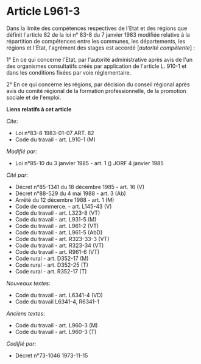 # Article L961-3

Dans la limite des compétences respectives de l'Etat et des régions que définit l'article 82 de la loi n° 83-8 du 7 janvier
1983 modifiée relative à la répartition de compétences entre les communes, les départements, les régions et l'Etat,
l'agrément des stages est accordé [*autorité compétente*] :

1° En ce qui concerne l'Etat, par l'autorité administrative après avis de l'un des organismes consultatifs créés par
application de l'article L. 910-1 et dans les conditions fixées par voie réglementaire.

2° En ce qui concerne les régions, par décision du conseil régional après avis du comité régional de la formation
professionnelle, de la promotion sociale et de l'emploi.

**Liens relatifs à cet article**

_Cite_:

  - Loi n°83-8 1983-01-07 ART. 82
  - Code du travail - art. L910-1 (M)

_Modifié par_:

  - Loi n°85-10 du 3 janvier 1985 - art. 1 () JORF 4 janvier 1985

_Cité par_:

  - Décret n°85-1341 du 18 décembre 1985 - art. 16 (V)
  - Décret n°88-529 du 4 mai 1988 - art. 3 (Ab)
  - Arrêté du 12 décembre 1988 - art. 1 (M)
  - Code de commerce. - art. L145-43 (V)
  - Code du travail - art. L323-8 (VT)
  - Code du travail - art. L931-5 (M)
  - Code du travail - art. L961-2 (VT)
  - Code du travail - art. L961-5 (AbD)
  - Code du travail - art. R323-33-3 (VT)
  - Code du travail - art. R323-34 (VT)
  - Code du travail - art. R961-6 (VT)
  - Code rural - art. D352-17 (M)
  - Code rural - art. D352-25 (T)
  - Code rural - art. R352-17 (T)

_Nouveaux textes_:

  - Code du travail - art. L6341-4 (VD)
  - Code du travail L6341-4, R6341-1

_Anciens textes_:

  - Code du travail - art. L960-3 (M)
  - Code du travail - art. L960-3 (T)

_Codifié par_:

  - Décret n°73-1046 1973-11-15
